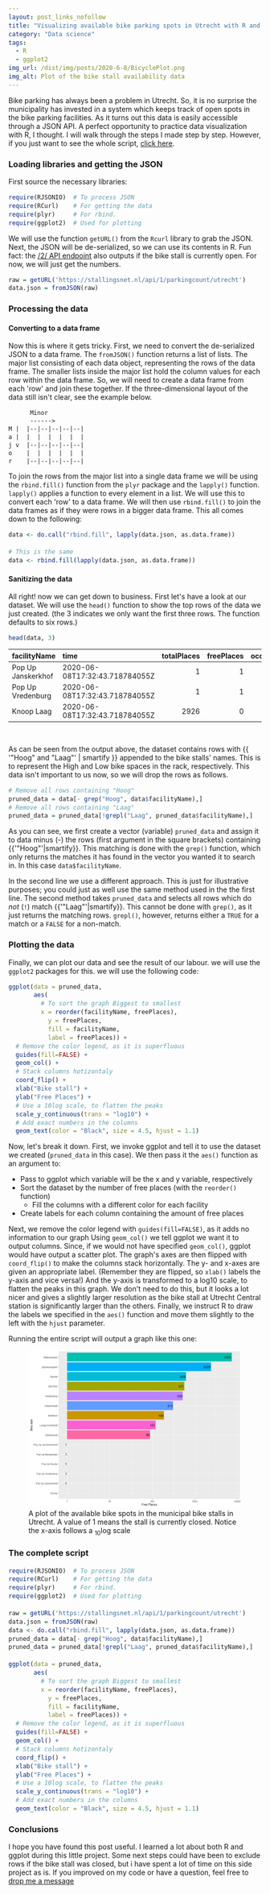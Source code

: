 ```yaml
---
layout: post_links_nofollow
title: "Visualizing available bike parking spots in Utrecht with R and ggplot2"
category: "Data science"
tags:
  - R
  - ggplot2
img_url: /dist/img/posts/2020-6-8/BicyclePlot.png
img_alt: Plot of the bike stall availability data
---
```


Bike parking has always been a problem in Utrecht. So, it is no surprise the municipality has invested in a system which keeps track of open spots in the bike parking facilities. As it turns out this data is easily accessible through a JSON API. A perfect opportunity to practice data visualization with R, I thought. I will walk through the steps I made step by step. However, if you just want to see the whole script, [click here](#script).

### Loading libraries and getting the JSON

First source the necessary libraries:
```R
require(RJSONIO)  # To process JSON
require(RCurl)    # For getting the data
require(plyr)     # For rbind.
require(ggplot2)  # Used for plotting
```

We will use the function `getURL()` from the `Rcurl` library to grab the JSON. Next, the JSON will be de-serialized, so we can use its contents in R. Fun fact: the [/2/ API endpoint](https://stallingsnet.nl/api/2/parkingcount/utrecht) also outputs if the bike stall is currently open. For now, we will just get the numbers.

```R
raw = getURL('https://stallingsnet.nl/api/1/parkingcount/utrecht')
data.json = fromJSON(raw)
```

### Processing the data

#### Converting to a data frame

Now this is where it gets tricky. First, we need to convert the de-serialized JSON to a data frame. The `fromJSON()` function returns a list of lists. The major list consisting of each data object, representing the rows of the data frame. The smaller lists inside the major list hold the column values for each row within the data frame. So, we will need to create a data frame from each 'row' and join these together. If the three-dimensional layout of the data still isn't clear, see the example below.

```
      Minor
      ------>
M |  |--|--|--|--|--|
a |  |  |  |  |  |  |
j v  |--|--|--|--|--|
o    |  |  |  |  |  |
r    |--|--|--|--|--|
```
To join the rows from the major list into a single data frame we will be using the `rbind.fill()` function from the `plyr` package and the `lapply()` function. `lapply()` applies a function to every element in a list. We will use this to convert each 'row' to a data frame. We will then use `rbind.fill()` to join the data frames as if they were rows in a bigger data frame. This all comes down to the following:
```R
data <- do.call("rbind.fill", lapply(data.json, as.data.frame))

# This is the same
data <- rbind.fill(lapply(data.json, as.data.frame))
```
#### Sanitizing the data

All right! now we can get down to business. First let's have a look at our dataset. We will use the `head()` function to show the top rows of the data we just created. (the 3 indicates we only want the first three rows. The function defaults to six rows.)
```R
head(data, 3)
```
<div class="table-responsive">

|facilityName       |time                           | totalPlaces| freePlaces| occupiedPlaces|
|:------------------|:------------------------------|-----------:|----------:|--------------:|
|Pop Up Janskerkhof |2020-06-08T17:32:43.718784055Z |           1|          1|              0|
|Pop Up Vredenburg  |2020-06-08T17:32:43.718784055Z |           1|          1|              0|
|Knoop Laag         |2020-06-08T17:32:43.718784055Z |        2926|          0|           2926|
</div>
<br>

<!-- smartify converts the standard quotes to smart quotes -->

As can be seen from the output above, the dataset contains rows with {{ '"Hoog" and "Laag"' | smartify }} appended to the bike stalls' names. This is to represent the High and Low bike spaces in the rack, respectively. This data isn't important to us now, so we will drop the rows as follows.
```R
# Remove all rows containing "Hoog"
pruned_data = data[- grep("Hoog", data$facilityName),]
# Remove all rows containing "Laag"
pruned_data = pruned_data[!grepl("Laag", pruned_data$facilityName),]
```

As you can see, we first create a vector (variable) `pruned_data` and assign it to data minus (-) the rows (first argument in the square brackets) containing {{'"Hoog"'|smartify}}. This matching is done with the `grep()` function, which only returns the matches it has found in the vector you wanted it to search in. In this case `data$facilityName`. 

In the second line we use a different approach. This is just for illustrative purposes; you could just as well use the same method used in the the first line. The second method takes `pruned_data` and selects all rows which do _not_ (`!`) match {{'"Laag"'|smartify}}. This cannot be done with `grep()`, as it just returns the matching rows. `grepl()`, however, returns either a `TRUE` for a match or a `FALSE` for a non-match.

### Plotting the data

Finally, we can plot our data and see the result of our labour. we will use the `ggplot2` packages for this. we will use the following code:

```R
ggplot(data = pruned_data, 
       aes(
         # To sort the graph Biggest to smallest
         x = reorder(facilityName, freePlaces), 
           y = freePlaces, 
           fill = facilityName,
           label = freePlaces)) + 
  # Remove the color legend, as it is superfluous
  guides(fill=FALSE) +
  geom_col() + 
  # Stack columns hotizontaly
  coord_flip() + 
  xlab("Bike stall") +
  ylab("Free Places") +
  # Use a 10log scale, to flatten the peaks
  scale_y_continuous(trans = "log10") +
  # Add exact numbers in the columns
  geom_text(color = "Black", size = 4.5, hjust = 1.1)

```

Now, let's break it down. First, we invoke ggplot and tell it to use the dataset we created (`pruned_data` in this case). We then pass it the `aes()` function as an argument to:

- Pass to ggplot which variable will be the x and y variable, respectively
- Sort the dataset by the number of free places (with the `reorder()` function)
  - Fill the columns with a different color for each facility
- Create labels for each column containing the amount of free places

Next, we remove the color legend with `guides(fill=FALSE)`, as it adds no information to our graph Using `geom_col()` we tell ggplot we want it to output columns. Since, if we would not have specified `geom_col()`, ggplot would have output a scatter plot. The graph's axes are then flipped with `coord_flip()` to make the columns stack horizontally. The y- and x-axes are given an appropriate label. (Remember they are flipped, so `xlab()` labels the y-axis and vice versa!) And the y-axis is transformed to a log10 scale, to flatten the peaks in this graph. We don't need to do this, but it looks a lot nicer and gives a slightly larger resolution as the bike stall at Utrecht Central station is significantly larger than the others. Finally, we instruct R to draw the labels we specified in the `aes()` function and move them slightly to the left with the `hjust` parameter. 

Running the entire script will output a graph like this one:

<div class="col-lg-8 mx-auto">
<figure class="figure">
<img class="figure-img" alt="Plot of the data" src="/assets/img/posts/2020-6-8/BicyclePlot.png">
<figcaption class="figure-caption">
A plot of the available bike spots in the municipal bike stalls in Utrecht. A value of 1 means the stall is currently closed. Notice the x-axis follows a <sub>10</sub>log scale
</figcaption>
</figure>
</div>

### The complete script

<span id="script"></span>

```R
require(RJSONIO)  # To process JSON
require(RCurl)    # For getting the data
require(plyr)     # For rbind.
require(ggplot2)  # Used for plotting

raw = getURL('https://stallingsnet.nl/api/1/parkingcount/utrecht')
data.json = fromJSON(raw)
data <- do.call("rbind.fill", lapply(data.json, as.data.frame))
pruned_data = data[- grep("Hoog", data$facilityName),]
pruned_data = pruned_data[!grepl("Laag", pruned_data$facilityName),]

ggplot(data = pruned_data, 
       aes(
         # To sort the graph Biggest to smallest
         x = reorder(facilityName, freePlaces), 
           y = freePlaces, 
           fill = facilityName,
           label = freePlaces)) + 
  # Remove the color legend, as it is superfluous
  guides(fill=FALSE) +
  geom_col() + 
  # Stack columns hotizontaly
  coord_flip() + 
  xlab("Bike stall") +
  ylab("Free Places") +
  # Use a 10log scale, to flatten the peaks
  scale_y_continuous(trans = "log10") +
  # Add exact numbers in the columns
  geom_text(color = "Black", size = 4.5, hjust = 1.1)

```

### Conclusions
I hope you have found this post useful. I learned a lot about both R and ggplot during this little project. Some next steps could have been to exclude rows if the bike stall was closed, but i have spent a lot of time on this side project as is. If you improved on my code or have a question, feel free to [drop me a message](/contact)
